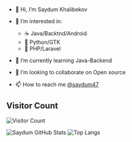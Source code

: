 
- 👋 Hi, I’m Saydum Khalibekov
- 👀 I’m interested in:
  - :coffee: Java/Backtnd/Android
  - :snake: Python/GTK
  - :elephant: PHP/Laravel
 
- 🌱 I’m currently learning Java-Backend
- 💞️ I’m looking to collaborate on Open source
- 📫 How to reach me [@saydum47](https://t.me/saydum47)

## Visitor Count
![Visitor Count](https://profile-counter.glitch.me/saydum/count.svg)

![Saydum GitHub Stats](https://github-readme-stats.vercel.app/api?username=saydum&count_private=true&hide=contribs&show_icons=true&theme=highcontrast)
![Top Langs](https://github-readme-stats.vercel.app/api/top-langs/?username=saydum&count_private=true&hide=tsql&langs_count=7&theme=highcontrast&layout=compact)

